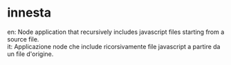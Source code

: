 # innesta
en: Node application that recursively includes javascript files starting from a source file.
<br/>
it: Applicazione node che include ricorsivamente file javascript a partire da un file d'origine.
